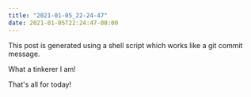 ```yaml
---
title: "2021-01-05_22-24-47"
date: 2021-01-05T22:24:47-08:00
---
```


This post is generated using a shell script which works like a git commit message.

What a tinkerer I am!

That's all for today!

